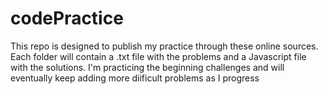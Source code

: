 # codePractice

This repo is designed to publish my practice through these online sources. Each folder will contain a .txt file with the problems and a Javascript file with the solutions. 
I'm practicing the beginning challenges and will eventually keep adding more diificult problems as I progress
